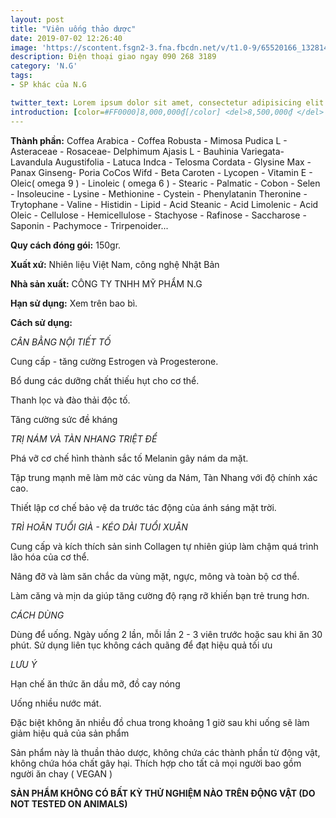 ```yaml
---
layout: post
title: "Viên uống thảo dược"
date: 2019-07-02 12:26:40
image: 'https://scontent.fsgn2-3.fna.fbcdn.net/v/t1.0-9/65520166_1328144850672950_7016732558746451968_n.jpg?_nc_cat=106&_nc_oc=AQkE6lBTeMNVEt7YmpH4792_hnJCA-aE5jfW1cJOe0RTQrHqTygQsHLXVIaUS0qCbto&_nc_ht=scontent.fsgn2-3.fna&oh=2447f893f1dd5d994701482d8d9f43f1&oe=5DB709AF'
description: Điện thoại giao ngay 090 268 3189
category: 'N.G'
tags:
- SP khác của N.G

twitter_text: Lorem ipsum dolor sit amet, consectetur adipisicing elit.
introduction: [color=#FF0000]8,000,000₫[/color] <del>8,500,000₫ </del>
---
```


**Thành phần:** Coffea Arabica - Coffea Robusta - Mimosa Pudica L - Asteraceae - Rosaceae- Delphimum Ajasis L - Bauhinia Variegata- Lavandula Augustifolia - Latuca Indca - Telosma Cordata - Glysine Max - Panax Ginseng- Poria CoCos Wifd - Beta Caroten - Lycopen - Vitamin E - Oleic( omega 9 ) - Linoleic ( omega 6 ) - Stearic - Palmatic - Cobon - Selen - Insoleucine - Lysine - Methionine - Cystein - Phenylatanin Theronine - Trytophane - Valine - Histidin - Lipid - Acid Steanic -  Acid Limolenic - Acid Oleic - Cellulose - Hemicellulose - Stachyose - Rafinose - Saccharose - Saponin - Pachymoce - Trirpenoider... 

**Quy cách đóng gói:** 150gr.

**Xuất xứ:** Nhiên liệu Việt Nam, công nghệ Nhật Bản

**Nhà sản xuất:** CÔNG TY TNHH MỸ PHẨM N.G 

**Hạn sử dụng:** Xem trên bao bì.

**Cách sử dụng:**

*CÂN BẰNG NỘI TIẾT TỐ*

Cung cấp - tăng cường Estrogen và Progesterone.

Bổ dung các dưỡng chất thiếu hụt cho cơ thể.

Thanh lọc và đào thải độc tố.

Tăng cường sức đề kháng

*TRỊ NÁM VÀ TÀN NHANG TRIỆT ĐỂ*

Phá vỡ cơ chế hình thành sắc tố Melanin gây nám da mặt.

Tập trung mạnh mẽ làm mờ các vùng da Nám, Tàn Nhang với độ chính xác cao.

Thiết lập cơ chế bảo vệ da trước tác động của ánh sáng mặt trời.

*TRÌ HOÃN TUỔI GIÀ - KÉO DÀI TUỔI XUÂN*

Cung cấp và kích thích sản sinh Collagen tự nhiên giúp làm chậm quá trình lão hóa của cơ thể.

Nâng đỡ và làm săn chắc da vùng mặt, ngực, mông và toàn bộ cơ thể.

Làm căng và mịn da giúp tăng cường độ rạng rỡ khiến bạn trẻ trung hơn.

*CÁCH DÙNG*

Dùng để uống. Ngày uống 2 lần, mỗi lần 2 - 3 viên trước hoặc sau khi ăn 30 phút. Sử dụng liên tục không cách quãng để đạt hiệu quả tối ưu

*LƯU Ý*

Hạn chế ăn thức ăn dầu mỡ, đồ cay nóng

Uống nhiều nước mát.

Đặc biệt không ăn nhiều đồ chua trong khoảng 1 giờ sau khi uống sẽ làm giảm hiệu quả của sản phẩm

 Sản phẩm này là thuần thảo dược, không chứa các thành phần từ động vật, không chứa hóa chất gây hại. Thích hợp cho tất cả mọi người bao gồm người ăn chay ( VEGAN )

**SẢN PHẨM KHÔNG CÓ BẤT KỲ THỬ NGHIỆM NÀO TRÊN ĐỘNG VẬT (DO NOT TESTED ON ANIMALS)**